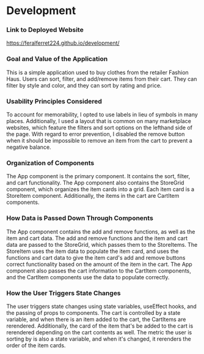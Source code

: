 # Development

### Link to Deployed Website
https://feralferret224.github.io/development/

### Goal and Value of the Application
This is a simple application used to buy clothes from the retailer Fashion Haus. Users can sort, filter, and add/remove items from their cart. They can filter by style and color, and they can sort by rating and price.

### Usability Principles Considered
To account for memorability, I opted to use labels in lieu of symbols in many places. Additionally, I used a layout that is common on many marketplace websites, which feature the filters and sort options on the lefthand side of the page. With regard to error prevention, I disabled the remove button when it should be impossible to remove an item from the cart to prevent a negative balance.

### Organization of Components
The App component is the primary component. It contains the sort, filter, and cart functionality. The App component also contains the StoreGrid component, which organizes the item cards into a grid. Each item card is a StoreItem component. Additionally, the items in the cart are CartItem components.

### How Data is Passed Down Through Components
The App component contains the add and remove functions, as well as the item and cart data. The add and remove functions and the item and cart data are passed to the StoreGrid, which passes them to the StoreItems. The StoreItem uses the item data to populate the item card, and uses the functions and cart data to give the item card's add and remove buttons correct functionality based on the amount of the item in the cart. The App component also passes the cart information to the CartItem components, and the CartItem components use the data to populate correctly.

### How the User Triggers State Changes
The user triggers state changes using state variables, useEffect hooks, and the passing of props to components. The cart is controlled by a state variable, and when there is an item added to the cart, the CartItems are rerendered. Additionally, the card of the item that's be added to the cart is rerendered depending on the cart contents as well. The metric the user is sorting by is also a state variable, and when it's changed, it rerenders the order of the item cards.
